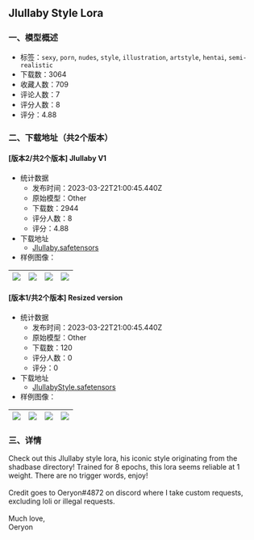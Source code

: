 ## Jlullaby Style Lora
### 一、模型概述

- 标签：`sexy`, `porn`, `nudes`, `style`, `illustration`, `artstyle`, `hentai`, `semi-realistic`
- 下载数：3064
- 收藏人数：709
- 评论人数：7
- 评分人数：8
- 评分：4.88

### 二、下载地址（共2个版本）

#### [版本2/共2个版本] Jlullaby V1

- 统计数据
  - 发布时间：2023-03-22T21:00:45.440Z
  - 原始模型：Other
  - 下载数：2944
  - 评分人数：8
  - 评分：4.88
- 下载地址
  - [Jlullaby.safetensors](https://civitai.com/api/download/models/27542)
- 样例图像：

| <img src="https://image.civitai.com/xG1nkqKTMzGDvpLrqFT7WA/fb7dfcc7-cc35-43bd-81c1-cc62c3c9fd00/width=450/303338.jpeg" /> | <img src="https://image.civitai.com/xG1nkqKTMzGDvpLrqFT7WA/d2e3d638-b44e-4e99-5f9a-dfad42359400/width=450/303337.jpeg" /> | <img src="https://image.civitai.com/xG1nkqKTMzGDvpLrqFT7WA/f370afc8-2862-4967-37e0-1e067ffeb900/width=450/303336.jpeg" /> | <img src="https://image.civitai.com/xG1nkqKTMzGDvpLrqFT7WA/878a9e4e-5567-4d55-d21a-f5627b23a700/width=450/303335.jpeg" /> |
| ---- | ---- | ---- | ---- |

#### [版本1/共2个版本] Resized version

- 统计数据
  - 发布时间：2023-03-22T21:00:45.440Z
  - 原始模型：Other
  - 下载数：120
  - 评分人数：0
  - 评分：0
- 下载地址
  - [JlullabyStyle.safetensors](https://civitai.com/api/download/models/27541)
- 样例图像：

| <img src="https://image.civitai.com/xG1nkqKTMzGDvpLrqFT7WA/fb7dfcc7-cc35-43bd-81c1-cc62c3c9fd00/width=450/303325.jpeg" /> | <img src="https://image.civitai.com/xG1nkqKTMzGDvpLrqFT7WA/d2e3d638-b44e-4e99-5f9a-dfad42359400/width=450/303331.jpeg" /> | <img src="https://image.civitai.com/xG1nkqKTMzGDvpLrqFT7WA/f370afc8-2862-4967-37e0-1e067ffeb900/width=450/303330.jpeg" /> | <img src="https://image.civitai.com/xG1nkqKTMzGDvpLrqFT7WA/878a9e4e-5567-4d55-d21a-f5627b23a700/width=450/303329.jpeg" /> |
| ---- | ---- | ---- | ---- |


### 三、详情
<p>Check out this Jlullaby style lora, his iconic style originating from the shadbase directory! Trained for 8 epochs, this lora seems reliable at 1 weight. There are no trigger words, enjoy!<br /><br />Credit goes to Oeryon#4872 on discord where I take custom requests, excluding loli or illegal requests.<br /><br />Much love, <br />   Oeryon</p>